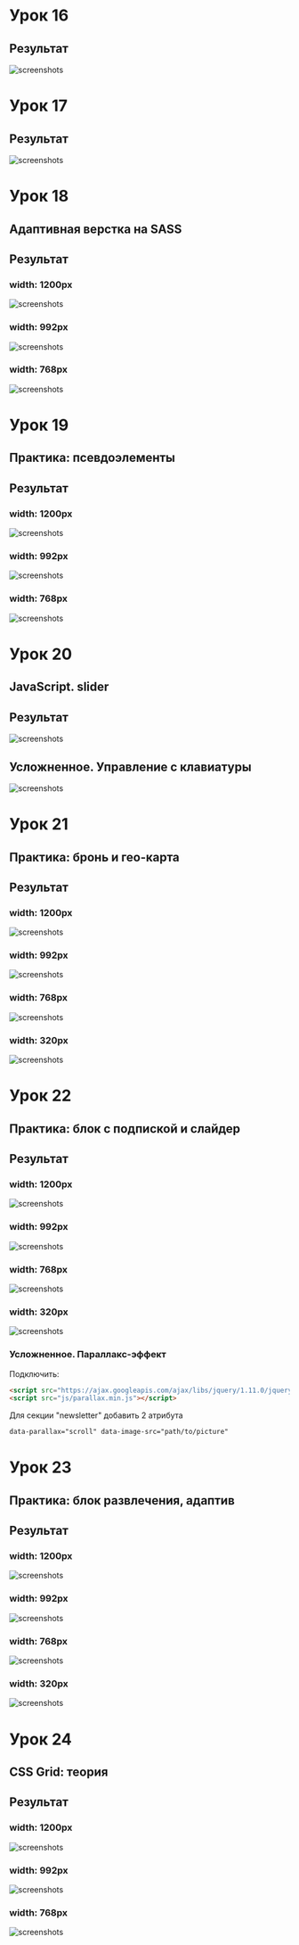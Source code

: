 # Урок 16
## Результат
![screenshots](src/img/readme-img/lesson-16.png "Результат")

# Урок 17
## Результат
![screenshots](src/img/readme-img/lesson-17.png "Результат")

# Урок 18
## Адаптивная верстка на SASS
## Результат
### width: 1200px
![screenshots](src/img/readme-img/lesson-18_width1200.png "width: 1200px")
### width: 992px
![screenshots](src/img/readme-img/lesson-18_width992.png "width: 992px")
### width: 768px
![screenshots](src/img/readme-img/lesson-18_width768.png "width: 768px")

# Урок 19
## Практика: псевдоэлементы
## Результат
### width: 1200px
![screenshots](src/img/readme-img/lesson-19_width1200.png "width: 1200px")
### width: 992px
![screenshots](src/img/readme-img/lesson-19_width992.png "width: 992px")
### width: 768px
![screenshots](src/img/readme-img/lesson-19_width768.png "width: 768px")

# Урок 20
## JavaScript. slider
## Результат
![screenshots](src/img/readme-img/lesson-20.jpg "width: 1200px slider")
## Усложненное. Управление с клавиатуры
![screenshots](src/img/readme-img/lesson-20_hard.jpg "Усложненное")

# Урок 21
## Практика: бронь и гео-карта
## Результат
### width: 1200px
![screenshots](src/img/readme-img/lesson-21_w1200.jpg "width: 1200px")
### width: 992px
![screenshots](src/img/readme-img/lesson-21_w992.jpg "width: 992px")
### width: 768px
![screenshots](src/img/readme-img/lesson-21_w768.jpg "width: 768px")
### width: 320px
![screenshots](src/img/readme-img/lesson-21_w320.jpg "width: 320px")

# Урок 22
## Практика: блок с подпиской и слайдер
## Результат
### width: 1200px
![screenshots](src/img/readme-img/lesson-22_w1200.jpg "width: 1200px")
### width: 992px
![screenshots](src/img/readme-img/lesson-22_w992.jpg "width: 992px")
### width: 768px
![screenshots](src/img/readme-img/lesson-22_w768.jpg "width: 768px")
### width: 320px
![screenshots](src/img/readme-img/lesson-22_w320.jpg "width: 320px")
### Усложненное. Параллакс-эффект
Подключить:
```html
<script src="https://ajax.googleapis.com/ajax/libs/jquery/1.11.0/jquery.min.js"></script>
<script src="js/parallax.min.js"></script>
```
Для секции "newsletter" добавить 2 атрибута 
```html
data-parallax="scroll" data-image-src="path/to/picture"
```

# Урок 23
## Практика: блок развлечения, адаптив
## Результат
### width: 1200px
![screenshots](src/img/readme-img/lesson-23_w1200.jpg "width: 1200px")
### width: 992px
![screenshots](src/img/readme-img/lesson-23_w992.jpg "width: 992px")
### width: 768px
![screenshots](src/img/readme-img/lesson-23_w768.jpg "width: 768px")
### width: 320px
![screenshots](src/img/readme-img/lesson-23_w320.jpg "width: 320px")

# Урок 24
## CSS Grid: теория
## Результат
### width: 1200px
![screenshots](src/img/readme-img/lesson-24_w1200.png "width: 1200px")
### width: 992px
![screenshots](src/img/readme-img/lesson-24_w992.jpg "width: 992px")
### width: 768px
![screenshots](src/img/readme-img/lesson-24_w768.jpg "width: 768px")
